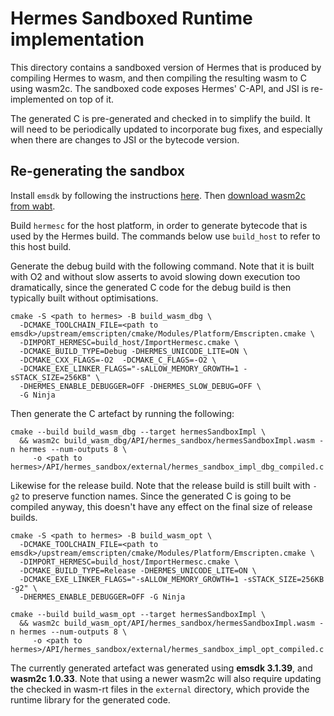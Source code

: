# Hermes Sandboxed Runtime implementation

This directory contains a sandboxed version of Hermes that is produced by compiling Hermes to wasm, and then compiling the resulting wasm to C using wasm2c. The sandboxed code exposes Hermes' C-API, and JSI is re-implemented on top of it.

The generated C is pre-generated and checked in to simplify the build. It will need to be periodically updated to incorporate bug fixes, and especially when there are changes to JSI or the bytecode version.

## Re-generating the sandbox

Install `emsdk` by following the instructions [here](https://github.com/emscripten-core/emsdk). Then [download wasm2c from wabt](https://github.com/WebAssembly/wabt/releases).

Build `hermesc` for the host platform, in order to generate bytecode that is used by the Hermes build. The commands below use `build_host` to refer to this host build.


Generate the debug build with the following command. Note that it is built with O2 and without slow asserts to avoid slowing down execution too dramatically, since the generated C code for the debug build is then typically built without optimisations.
```
cmake -S <path to hermes> -B build_wasm_dbg \
  -DCMAKE_TOOLCHAIN_FILE=<path to emsdk>/upstream/emscripten/cmake/Modules/Platform/Emscripten.cmake \
  -DIMPORT_HERMESC=build_host/ImportHermesc.cmake \
  -DCMAKE_BUILD_TYPE=Debug -DHERMES_UNICODE_LITE=ON \
  -DCMAKE_CXX_FLAGS=-O2  -DCMAKE_C_FLAGS=-O2 \
  -DCMAKE_EXE_LINKER_FLAGS="-sALLOW_MEMORY_GROWTH=1 -sSTACK_SIZE=256KB" \
  -DHERMES_ENABLE_DEBUGGER=OFF -DHERMES_SLOW_DEBUG=OFF \
  -G Ninja
```

Then generate the C artefact by running the following:
```
cmake --build build_wasm_dbg --target hermesSandboxImpl \
  && wasm2c build_wasm_dbg/API/hermes_sandbox/hermesSandboxImpl.wasm -n hermes --num-outputs 8 \
     -o <path to hermes>/API/hermes_sandbox/external/hermes_sandbox_impl_dbg_compiled.c
```

Likewise for the release build. Note that the release build is still built with `-g2` to preserve function names. Since the generated C is going to be compiled anyway, this doesn't have any effect on the final size of release builds.
```
cmake -S <path to hermes> -B build_wasm_opt \
  -DCMAKE_TOOLCHAIN_FILE=<path to emsdk>/upstream/emscripten/cmake/Modules/Platform/Emscripten.cmake \
  -DIMPORT_HERMESC=build_host/ImportHermesc.cmake \
  -DCMAKE_BUILD_TYPE=Release -DHERMES_UNICODE_LITE=ON \
  -DCMAKE_EXE_LINKER_FLAGS="-sALLOW_MEMORY_GROWTH=1 -sSTACK_SIZE=256KB -g2" \
  -DHERMES_ENABLE_DEBUGGER=OFF -G Ninja

cmake --build build_wasm_opt --target hermesSandboxImpl \
  && wasm2c build_wasm_opt/API/hermes_sandbox/hermesSandboxImpl.wasm -n hermes --num-outputs 8 \
     -o <path to hermes>/API/hermes_sandbox/external/hermes_sandbox_impl_opt_compiled.c
```

The currently generated artefact was generated using **emsdk 3.1.39**, and **wasm2c 1.0.33**. Note that using a newer wasm2c will also require updating the checked in wasm-rt files in the `external` directory, which provide the runtime library for the generated code.
